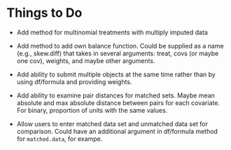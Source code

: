 Things to Do
======

* Add method for multinomial treatments with multiply imputed data

* Add method to add own balance function. Could be supplied as a name (e.g., skew.diff) that takes in several arguments: treat, covs (or maybe one cov), weights, and maybe other arguments.

* Add ability to submit multiple objects at the same time rather than by using df/formula and providing weights.

* Add ability to examine pair distances for matched sets. Maybe mean absolute and max absolute distance between pairs for each covariate. For binary, proportion of units with the same values.

* Allow users to enter matched data set and unmatched data set for comparison. Could have an additional argument in df/formula method for `matched.data`, for exampe.